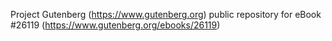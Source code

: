 Project Gutenberg (https://www.gutenberg.org) public repository for eBook #26119 (https://www.gutenberg.org/ebooks/26119)
